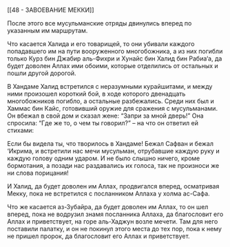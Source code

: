 [[48 - ЗАВОЕВАНИЕ МЕККИ]]

После этого все мусульманские отряды двинулись вперед по указанным им маршрутам.

Что касается Халида и его товарищей, то они убивали каждого попадавшего им на пути вооруженного многобожника, а из них погибли только Курз бин Джабир аль-Фихри и Хунайс бин Халид бин Рабиа‘а, да будет доволен Аллах ими обоими, которые отделились от остальных и пошли другой дорогой.

В Хандаме Халид встретился с неразумными курайшитами, и между ними произошел короткий бой, в ходе которого двенадцать многобожников погибло, а остальные разбежались. Среди них был и Хаммас бин Кайс, готовивший оружие для сражения с мусульманами. Он вбежал в свой дом и сказал жене: “Запри за мной дверь!” Она спросила: “Где же то, о чем ты говорил?” – на что он ответил ей стихами:

Если бы видела ты, что творилось в Хандаме!
Бежал Сафван и бежал ‘Икрима,
и встретили нас мечи мусульман,
отрубавшие каждую руку и каждую голову
одним ударом. И не было слышно ничего, кроме бормотания,
а позади нас раздавались их голоса,
так не произноси же ни слова порицания!

И Халид, да будет доволен им Аллах, продвигался вперед, осматривая Мекку, пока не встретился с посланником Аллаха у холма ас-Сафа.

Что же касается аз-Зубайра, да будет доволен им Аллах, то он шел вперед, пока не водрузил знамя посланника Аллаха, да благословит его Аллах и приветствует, на горе аль-Хаджун возле мечети. Там для него поставили палатку, и он не покинул этого места до тех пор, пока к нему не пришел пророк, да благословит его Аллах и приветствует.

